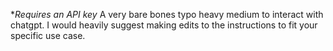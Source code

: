 **Requires an API key*
A very bare bones typo heavy medium to interact with chatgpt. I would heavily suggest making edits to the instructions to fit your specific use case.
